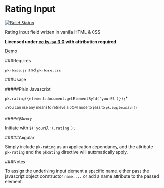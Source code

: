 Rating Input
=========================

[![Build Status](https://travis-ci.org/sw4/pk-rating.svg?branch=master)](https://travis-ci.org/sw4/pk-rating)

Rating input field written in vanilla HTML &amp; CSS

**Licensed under [cc by-sa 3.0](http://creativecommons.org/licenses/by-sa/3.0/) with attribution required**

[Demo](http://sw4.github.io/rating-input/)


###Requires

`pk-base.js` and `pk-base.css`


###Usage


#####Plain Javascript

`pk.rating({element:document.getElementById('yourEl')});`*

*<sup>You can use any means to retrieve a DOM node to pass to `pk.toggleswitch()`</sup>

#####jQuery

Initiate with `$('yourEl').rating();`

#####Angular

Simply include `pk-rating` as an application dependancy, add the attribute `pk-rating` and the `pkRating` directive will automatically apply.


###Notes

To assign the underlying input element a specific name, either pass the javascript object constructor `name:...` or add a name attribute to the passed element.
